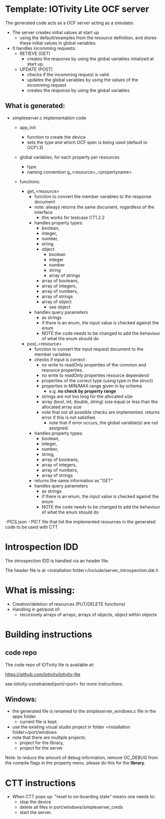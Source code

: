 # Template: IOTivity Lite OCF server

The generated code acts as a OCF server acting as a simulator.
- The server creates initial values at start up 
  - using the default/examples from the resource definition, and stores these initial values in global variables.
- It handles incomming requests:
    - RETIEVE (GET)
        - creates the response by using the global variables intialized at start up.
    - UPDATE (POST)
        - checks if the incomming request is valid 
        - updates the global variables by using the values of the incomming request
        - creates the response by using the global variables
        
## What is generated:
- simpleserver.c implementation code
    - app_init
        - function to create the device
        - sets the type and which OCF spec is being used (default to OCF1.3)
    - global variables, for each property per resources
        - type 
        - naming convention g_&lt;resource&gt;_&lt;propertyname&gt;
        
    - functions:
        - get_&lt;resource&gt; 
            - function to convert the  member variables to the response document
            - note: always returns the same document, regardless of the interface
                - this works for testcase CT1.2.2
            - handles property types: 
                - boolean, 
                - integer,
                - number, 
                - string
                - object
                    - boolean
                    - integer
                    - number
                    - string
                    - array of strings
                - array of booleans,
                - array of integers,
                - array of numbers,
                - array of strings
                - array of object
                    - see object
            - handles query parameters
                - as strings
                - if there is an enum, the input value is checked against the enum
                - NOTE the code needs to be changed to add the behaviour of what the enum should do
        - post_&lt;resource&gt;
            - function to convert the input request document to the member variables
            - checks if input is correct :
                - no write to readOnly properties of the common and resource properties.
                - no write to readOnly properties resource dependend
                - properties of the correct type (using type in the struct)
                - properties in MIN/MAX range given in by schema 
                    - e.g. __no check by property range__
                - strings are not too long for the allocated size
                - array (bool, int, double, string) size equal or less than the allocated array size
                - note that not all possible checks are implemented.
               returns error if this is not satisfied.
                    - note that if error occurs, the global variable(s) are not assigned.
            - handles property types: 
                - boolean, 
                - integer,
                - number, 
                - string,
                - array of booleans,
                - array of integers,
                - array of numbers,
                - array of strings
            - returns the same information as "GET"
            - handles query parameters
                - as strings
                - if there is an enum, the input value is checked against the enum
                - NOTE the code needs to be changed to add the behaviour of what the enum should do
                
                
-PICS.json
    - PICT file that list the implemented resources in the generated code
      to be used with CTT
      
         
# Introspection IDD
The introspection IDD is handled via an header file.

The header file is at &lt;installation folder&gt;/include/server_introspection.dat.h

# What is missing:
- Creation/deletion of resources (PUT/DELETE functions)
- Handling in get/post of:
    - recursively arrays of arrays, arrays of objects, object within objects

    
# Building instructions
## code repo
The code repo of IOTivity lite is available at:

https://github.com/iotivity/iotivity-lite 

see iotivity-constrained/port/&lt;port&gt; for more instructions.

## Windows:
- the generated file is renamed to the simpleserver_windows.c file in the apps folder.
    - current file is kept.
- use the existing visual studio project in folder &lt;installation folder&gt;/port/windows
- note that there are multiple projects: 
    - project for the library,
    - project for the server 

Note: to reduce the amount of debug information, remove OC_DEBUG from the compile flags in the property menu.
      please do this for the __library__.
    
# CTT instructions
- When CTT pops up: "reset to on-boarding state" means one needs to:
  - stop the device
  - delete all files in port/windows/simpleserver_creds  
  - start the server.
    



